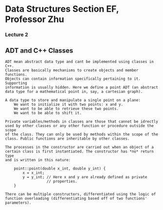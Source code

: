 # Data Structures Section EF, Professor Zhu

### Lecture 2

ADT and C++ Classes
-------------------
	ADT mean abstract data type and cant be implemented using classes in C++.
	Classes are basically mechanisms to create objects and member functions.
	Objects can contain information specifically pertaining to it. Supporting
	information is usually hidden. Here we define a point ADT (an abstract
	data type for a mathematical point in, say, a cartesian graph). 

	A data type to store and manipulate a single point on a plane:
		We want to initialize it with two points: x and y.
		We want to be able to retrieve these two points.
		We want to be able to shift it.

	Private variables/methods in classes are those that cannot be idrectly
	used by other classes or any other function or procedure outside the scope
	of the class. They can only be used by methods within the scope of the
	class. Public functions are inheritable by other classes.

	The processes in the constructor are carried out when an object of a
	certain class is first instantiated. The constructor has *no* return type
	and is written in this nature:
		
		point::point(double x_int, double y_int) {
			x = x_int;
			y = y_int; // Here x and y are already defined as private
					   // properties.
		}

	There can be multiple constructors, differentiated using the logic of
	function overloading (differentiating based off of two functions'
	parameters). 